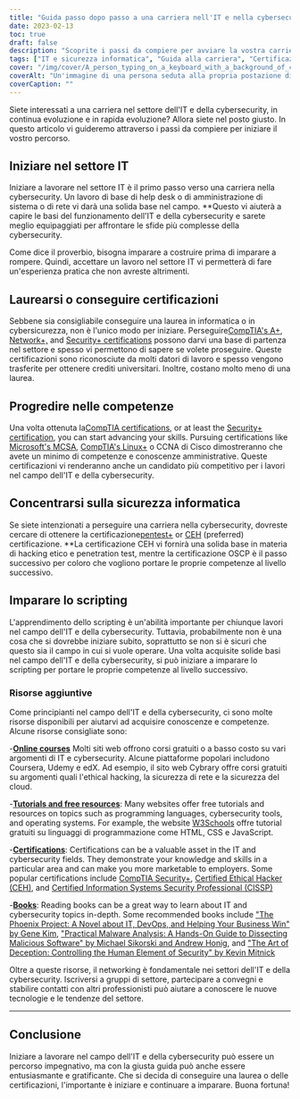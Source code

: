 ```yaml
---
title: "Guida passo dopo passo a una carriera nell'IT e nella cybersecurity"
date: 2023-02-13
toc: true
draft: false
description: "Scoprite i passi da compiere per avviare la vostra carriera nell'entusiasmante settore in continua evoluzione dell'IT e della Cybersecurity con questa guida completa."
tags: ["IT e sicurezza informatica", "Guida alla carriera", "Certificazioni CompTIA", "MCSA", "Linux+.", "CCNA", "Test di penetrazione", "Hacking etico", "OSCP", "Scripting", "Offerte di lavoro IT", "Lavori di sicurezza informatica"]
cover: "/img/cover/A_person_typing_on_a_keyboard_with_a_background_of_computer.png"
coverAlt: "Un'immagine di una persona seduta alla propria postazione di lavoro con un lucchetto di sicurezza in primo piano, a indicare l'importanza di proteggere le postazioni di lavoro."
coverCaption: ""
---
```



Siete interessati a una carriera nel settore dell'IT e della cybersecurity, in continua evoluzione e in rapida evoluzione? Allora siete nel posto giusto. In questo articolo vi guideremo attraverso i passi da compiere per iniziare il vostro percorso.

## Iniziare nel settore IT

Iniziare a lavorare nel settore IT è il primo passo verso una carriera nella cybersecurity. Un lavoro di base di help desk o di amministrazione di sistema o di rete vi darà una solida base nel campo. **Questo vi aiuterà a capire le basi del funzionamento dell'IT e della cybersecurity e sarete meglio equipaggiati per affrontare le sfide più complesse della cybersecurity.

Come dice il proverbio, bisogna imparare a costruire prima di imparare a rompere. Quindi, accettare un lavoro nel settore IT vi permetterà di fare un'esperienza pratica che non avreste altrimenti.

## Laurearsi o conseguire certificazioni

Sebbene sia consigliabile conseguire una laurea in informatica o in cybersicurezza, non è l'unico modo per iniziare. Perseguire[CompTIA's A+](https://simeononsecurity.ch/articles/passing-comptias-a-plus-exams-220-1101-and-220-1102/), [Network+,](https://www.comptia.org/certifications/network) and [Security+ certifications](https://simeononsecurity.ch/articles/comptias-security-plus-sy0-601-what-do-you-need-to-know/) possono darvi una base di partenza nel settore e spesso vi permettono di sapere se volete proseguire. Queste certificazioni sono riconosciute da molti datori di lavoro e spesso vengono trasferite per ottenere crediti universitari. Inoltre, costano molto meno di una laurea.

## Progredire nelle competenze

Una volta ottenuta la[CompTIA certifications](https://simeononsecurity.ch/articles/tips-and-tricks-for-passing-comptia-exams/), or at least the [Security+ certification](https://simeononsecurity.ch/articles/comptias-security-plus-sy0-601-what-do-you-need-to-know/), you can start advancing your skills. Pursuing certifications like [Microsoft's MCSA](https://www.microsoft.com/en-us/learning/certification), [CompTIA's Linux+](https://www.comptia.org/certifications/linux) o CCNA di Cisco dimostreranno che avete un minimo di competenze e conoscenze amministrative. Queste certificazioni vi renderanno anche un candidato più competitivo per i lavori nel campo dell'IT e della cybersecurity.

## Concentrarsi sulla sicurezza informatica

Se siete intenzionati a perseguire una carriera nella cybersecurity, dovreste cercare di ottenere la certificazione[pentest+](https://www.comptia.org/certifications/pentest) or [CEH](https://www.eccouncil.org/train-certify/certified-ethical-hacker-ceh/) (preferred) certificazione. **La certificazione CEH vi fornirà una solida base in materia di hacking etico e penetration test, mentre la certificazione OSCP è il passo successivo per coloro che vogliono portare le proprie competenze al livello successivo.

## Imparare lo scripting

L'apprendimento dello scripting è un'abilità importante per chiunque lavori nel campo dell'IT e della cybersecurity. Tuttavia, probabilmente non è una cosa che si dovrebbe iniziare subito, soprattutto se non si è sicuri che questo sia il campo in cui si vuole operare. Una volta acquisite solide basi nel campo dell'IT e della cybersecurity, si può iniziare a imparare lo scripting per portare le proprie competenze al livello successivo.

### Risorse aggiuntive

Come principianti nel campo dell'IT e della cybersecurity, ci sono molte risorse disponibili per aiutarvi ad acquisire conoscenze e competenze. Alcune risorse consigliate sono:

-[**Online courses**](https://simeononsecurity.ch/recommendations/learning_resources/) Molti siti web offrono corsi gratuiti o a basso costo su vari argomenti di IT e cybersecurity. Alcune piattaforme popolari includono Coursera, Udemy e edX. Ad esempio, il sito web Cybrary offre corsi gratuiti su argomenti quali l'ethical hacking, la sicurezza di rete e la sicurezza del cloud.

-[**Tutorials and free resources**](https://simeononsecurity.ch/recommendations/learning_resources/): Many websites offer free tutorials and resources on topics such as programming languages, cybersecurity tools, and operating systems. For example, the website [W3Schools](https://www.w3schools.com/) offre tutorial gratuiti su linguaggi di programmazione come HTML, CSS e JavaScript.

-[**Certifications**](https://simeononsecurity.ch/recommendations/certifications/): Certifications can be a valuable asset in the IT and cybersecurity fields. They demonstrate your knowledge and skills in a particular area and can make you more marketable to employers. Some popular certifications include [CompTIA Security+](https://simeononsecurity.ch/articles/comptias-security-plus-sy0-601-what-do-you-need-to-know/), [Certified Ethical Hacker (CEH)](https://www.eccouncil.org/train-certify/certified-ethical-hacker-ceh/), and [Certified Information Systems Security Professional (CISSP)](https://www.isc2.org/Certifications/CISSP)

-[**Books**](https://simeononsecurity.ch/recommendations/books/): Reading books can be a great way to learn about IT and cybersecurity topics in-depth. Some recommended books include ["The Phoenix Project: A Novel about IT, DevOps, and Helping Your Business Win" by Gene Kim](https://amzn.to/3xVIRhy), ["Practical Malware Analysis: A Hands-On Guide to Dissecting Malicious Software" by Michael Sikorski and Andrew Honig](https://amzn.to/3xVXzFa), and ["The Art of Deception: Controlling the Human Element of Security" by Kevin Mitnick](https://amzn.to/3SuW8qL)

Oltre a queste risorse, il networking è fondamentale nei settori dell'IT e della cybersecurity. Iscriversi a gruppi di settore, partecipare a convegni e stabilire contatti con altri professionisti può aiutare a conoscere le nuove tecnologie e le tendenze del settore.
______

## Conclusione

Iniziare a lavorare nel campo dell'IT e della cybersecurity può essere un percorso impegnativo, ma con la giusta guida può anche essere entusiasmante e gratificante. Che si decida di conseguire una laurea o delle certificazioni, l'importante è iniziare e continuare a imparare. Buona fortuna!
